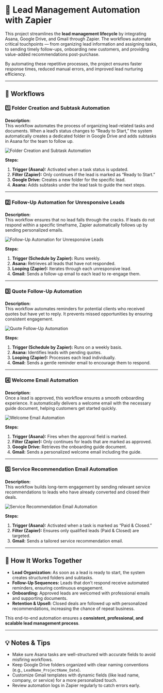 # 📌 Lead Management Automation with Zapier  

This project streamlines the **lead management lifecycle** by integrating Asana, Google Drive, and Gmail through Zapier. The workflows automate critical touchpoints — from organizing lead information and assigning tasks, to sending timely follow-ups, onboarding new customers, and providing value-added recommendations post-purchase.  

By automating these repetitive processes, the project ensures faster response times, reduced manual errors, and improved lead nurturing efficiency.  

---

## 🔄 **Workflows**  

### 1️⃣ Folder Creation and Subtask Automation  
**Description:**  
This workflow automates the process of organizing lead-related tasks and documents. When a lead’s status changes to “Ready to Start,” the system automatically creates a dedicated folder in Google Drive and adds subtasks in Asana for the team to follow up.  

![Folder Creation and Subtask Automation](Folder%20Creation%20and%20Subtask%20Automation.png)  

**Steps:**  
1. **Trigger (Asana):** Activated when a task status is updated.  
2. **Filter (Zapier):** Only continues if the lead is marked as “Ready to Start.”  
3. **Google Drive:** Creates a new folder for the specific lead.  
4. **Asana:** Adds subtasks under the lead task to guide the next steps.  

---

### 2️⃣ Follow-Up Automation for Unresponsive Leads  
**Description:**  
This workflow ensures that no lead falls through the cracks. If leads do not respond within a specific timeframe, Zapier automatically follows up by sending personalized emails.  

![Follow-Up Automation for Unresponsive Leads](Follow-Up%20Automation%20for%20Unresponsive%20Leads.png)  

**Steps:**  
1. **Trigger (Schedule by Zapier):** Runs weekly.  
2. **Asana:** Retrieves all leads that have not responded.  
3. **Looping (Zapier):** Iterates through each unresponsive lead.  
4. **Gmail:** Sends a follow-up email to each lead to re-engage them.  

---

### 3️⃣ Quote Follow-Up Automation  
**Description:**  
This workflow automates reminders for potential clients who received quotes but have yet to reply. It prevents missed opportunities by ensuring consistent engagement.  

![Quote Follow-Up Automation](Quote%20Follow-Up%20Automation.png)  

**Steps:**  
1. **Trigger (Schedule by Zapier):** Runs on a weekly basis.  
2. **Asana:** Identifies leads with pending quotes.  
3. **Looping (Zapier):** Processes each lead individually.  
4. **Gmail:** Sends a gentle reminder email to encourage them to respond.  

---

### 4️⃣ Welcome Email Automation  
**Description:**  
Once a lead is approved, this workflow ensures a smooth onboarding experience. It automatically delivers a welcome email with the necessary guide document, helping customers get started quickly.  

![Welcome Email Automation](Welcome%20Email%20Automation.png)  

**Steps:**  
1. **Trigger (Asana):** Fires when the approval field is marked.  
2. **Filter (Zapier):** Only continues for leads that are marked as approved.  
3. **Google Drive:** Retrieves the onboarding guide document.  
4. **Gmail:** Sends a personalized welcome email including the guide.  

---

### 5️⃣ Service Recommendation Email Automation  
**Description:**  
This workflow builds long-term engagement by sending relevant service recommendations to leads who have already converted and closed their deals.  

![Service Recommendation Email Automation](Service%20Recommendation%20Email%20Automation.png)  

**Steps:**  
1. **Trigger (Asana):** Activated when a task is marked as “Paid & Closed.”  
2. **Filter (Zapier):** Ensures only qualified leads (Paid & Closed) are targeted.  
3. **Gmail:** Sends a tailored service recommendation email.  

---

## 📝 **How It Works Together**  

- **Lead Organization:** As soon as a lead is ready to start, the system creates structured folders and subtasks.  
- **Follow-Up Sequences:** Leads that don’t respond receive automated reminders, ensuring continuous engagement.  
- **Onboarding:** Approved leads are welcomed with professional emails and supporting documents.  
- **Retention & Upsell:** Closed deals are followed up with personalized recommendations, increasing the chance of repeat business.  

This end-to-end automation ensures a **consistent, professional, and scalable lead management process**.  

---

## 💡 **Notes & Tips**  
- Make sure Asana tasks are well-structured with accurate fields to avoid misfiring workflows.  
- Keep Google Drive folders organized with clear naming conventions (e.g., `LeadName_ProjectName_Date`).  
- Customize Gmail templates with dynamic fields (like lead name, company, or service) for a more personalized touch.  
- Review automation logs in Zapier regularly to catch errors early. 

